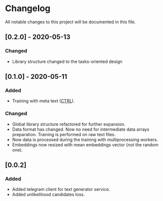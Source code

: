 # Changelog
All notable changes to this project will be documented in this file.

## [0.2.0] - 2020-05-13
### Changed
- Library structure changed to the tasks-oriented design

## [0.1.0] - 2020-05-11
### Added
- Training with meta text ([CTRL](https://arxiv.org/pdf/1909.05858.pdf)).

### Changed
- Global library structure refactored for further expansion.
- Data format has changed. Now no need for intermediate data arrays preparation.
Training is performed on raw text files. 
- Now data is processed during the training with multiprocessing workers.
- Embeddings now resized with mean embeddings vector (not the random one).

## [0.0.2]
### Added
- Added telegram client for text generator service.
- Added unlikelihood candidates loss.